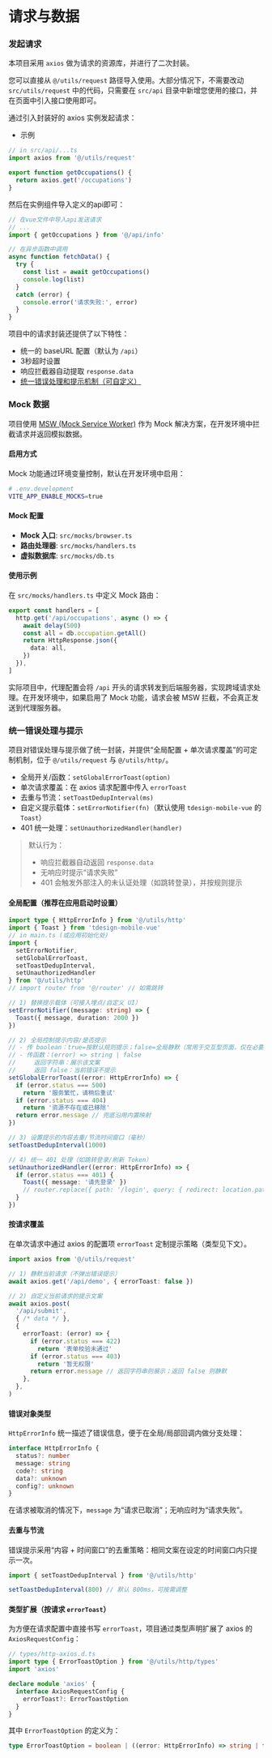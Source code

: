 # 请求与数据

### 发起请求

本项目采用 `axios` 做为请求的资源库，并进行了二次封装。

您可以直接从 `@/utils/request` 路径导入使用。大部分情况下，不需要改动 `src/utils/request` 中的代码，只需要在 `src/api` 目录中新增您使用的接口，并在页面中引入接口使用即可。

通过引入封装好的 axios 实例发起请求：

- 示例

```typescript
// in src/api/...ts
import axios from '@/utils/request'

export function getOccupations() {
  return axios.get('/occupations')
}
```

然后在实例组件导入定义的api即可：

```js
// 在vue文件中导入api发送请求
// ...
import { getOccupations } from '@/api/info'

// 在异步函数中调用
async function fetchData() {
  try {
    const list = await getOccupations()
    console.log(list)
  }
  catch (error) {
    console.error('请求失败:', error)
  }
}
```

项目中的请求封装还提供了以下特性：

- 统一的 baseURL 配置（默认为 `/api`）
- 3秒超时设置
- 响应拦截器自动提取 `response.data`
- [统一错误处理和提示机制（可自定义）](#error-handling-custom)

### Mock 数据

项目使用 [MSW (Mock Service Worker)](https://mswjs.io/) 作为 Mock 解决方案，在开发环境中拦截请求并返回模拟数据。

#### 启用方式

Mock 功能通过环境变量控制，默认在开发环境中启用：

```bash
# .env.development
VITE_APP_ENABLE_MOCKS=true
```

#### Mock 配置

- **Mock 入口**: `src/mocks/browser.ts`
- **路由处理器**: `src/mocks/handlers.ts`
- **虚拟数据库**: `src/mocks/db.ts`

#### 使用示例

在 `src/mocks/handlers.ts` 中定义 Mock 路由：

```typescript
export const handlers = [
  http.get('/api/occupations', async () => {
    await delay(500)
    const all = db.occupation.getAll()
    return HttpResponse.json({
      data: all,
    })
  }),
]
```

实际项目中，代理配置会将 `/api` 开头的请求转发到后端服务器，实现跨域请求处理。在开发环境中，如果启用了 Mock 功能，请求会被 MSW 拦截，不会真正发送到代理服务器。

<a id="error-handling-custom"></a>

### 统一错误处理与提示

项目对错误处理与提示做了统一封装，并提供“全局配置 + 单次请求覆盖”的可定制机制，位于 `@/utils/request` 与 `@/utils/http/`。

- 全局开关/函数：`setGlobalErrorToast(option)`
- 单次请求覆盖：在 axios 请求配置中传入 `errorToast`
- 去重与节流：`setToastDedupInterval(ms)`
- 自定义提示载体：`setErrorNotifier(fn)`（默认使用 `tdesign-mobile-vue` 的 `Toast`）
- 401 统一处理：`setUnauthorizedHandler(handler)`

> 默认行为：
>
> - 响应拦截器自动返回 `response.data`
> - 无响应时提示“请求失败”
> - 401 会触发外部注入的未认证处理（如跳转登录），并按规则提示

#### 全局配置（推荐在应用启动时设置）

```ts
import type { HttpErrorInfo } from '@/utils/http'
import { Toast } from 'tdesign-mobile-vue'
// in main.ts (或应用初始化处)
import {
  setErrorNotifier,
  setGlobalErrorToast,
  setToastDedupInterval,
  setUnauthorizedHandler
} from '@/utils/http'
// import router from '@/router' // 如需跳转

// 1) 替换提示载体（可接入埋点/自定义 UI）
setErrorNotifier((message: string) => {
  Toast({ message, duration: 2000 })
})

// 2) 全局控制提示内容/是否提示
// - 传 boolean：true=按默认规则提示；false=全局静默（常用于交互型页面，仅在必要处按请求覆盖）
// - 传函数：(error) => string | false
//     返回字符串：展示该文案
//     返回 false：当前错误不提示
setGlobalErrorToast((error: HttpErrorInfo) => {
  if (error.status === 500)
    return '服务繁忙，请稍后重试'
  if (error.status === 404)
    return '资源不存在或已移除'
  return error.message // 兜底沿用内置映射
})

// 3) 设置提示的内容去重/节流时间窗口（毫秒）
setToastDedupInterval(1000)

// 4) 统一 401 处理（如跳转登录/刷新 Token）
setUnauthorizedHandler((error: HttpErrorInfo) => {
  if (error.status === 401) {
    Toast({ message: '请先登录' })
    // router.replace({ path: '/login', query: { redirect: location.pathname + location.search } })
  }
})
```

#### 按请求覆盖

在单次请求中通过 axios 的配置项 `errorToast` 定制提示策略（类型见下文）。

```ts
import axios from '@/utils/request'

// 1) 静默当前请求（不弹出错误提示）
await axios.get('/api/demo', { errorToast: false })

// 2) 自定义当前请求的提示文案
await axios.post(
  '/api/submit',
  { /* data */ },
  {
    errorToast: (error) => {
      if (error.status === 422)
        return '表单校验未通过'
      if (error.status === 403)
        return '暂无权限'
      return error.message // 返回字符串则展示；返回 false 则静默
    },
  },
)
```

#### 错误对象类型

`HttpErrorInfo` 统一描述了错误信息，便于在全局/局部回调内做分支处理：

```ts
interface HttpErrorInfo {
  status?: number
  message: string
  code?: string
  data?: unknown
  config?: unknown
}
```

在请求被取消的情况下，`message` 为“请求已取消”；无响应时为“请求失败”。

#### 去重与节流

错误提示采用“内容 + 时间窗口”的去重策略：相同文案在设定的时间窗口内只提示一次。

```ts
import { setToastDedupInterval } from '@/utils/http'

setToastDedupInterval(800) // 默认 800ms，可按需调整
```

#### 类型扩展（按请求 `errorToast`）

为方便在请求配置中直接书写 `errorToast`，项目通过类型声明扩展了 axios 的 `AxiosRequestConfig`：

```ts
// types/http-axios.d.ts
import type { ErrorToastOption } from '@/utils/http/types'
import 'axios'

declare module 'axios' {
  interface AxiosRequestConfig {
    errorToast?: ErrorToastOption
  }
}
```

其中 `ErrorToastOption` 的定义为：

```ts
type ErrorToastOption = boolean | ((error: HttpErrorInfo) => string | false)
```

